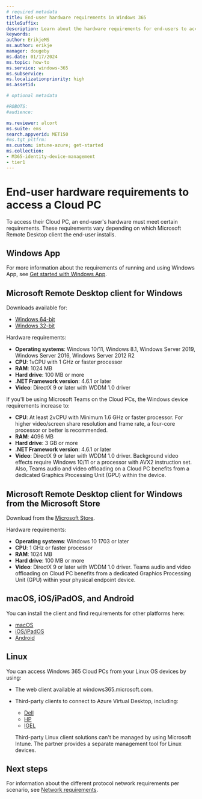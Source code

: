 ```yaml
---
# required metadata
title: End-user hardware requirements in Windows 365
titleSuffix:
description: Learn about the hardware requirements for end-users to access their Cloud PC.
keywords:
author: ErikjeMS  
ms.author: erikje
manager: dougeby
ms.date: 01/17/2024
ms.topic: how-to
ms.service: windows-365
ms.subservice:
ms.localizationpriority: high
ms.assetid: 

# optional metadata

#ROBOTS:
#audience:

ms.reviewer: alcort
ms.suite: ems
search.appverid: MET150
#ms.tgt_pltfrm:
ms.custom: intune-azure; get-started
ms.collection:
- M365-identity-device-management
- tier1
---
```


# End-user hardware requirements to access a Cloud PC

To access their Cloud PC, an end-user's hardware must meet certain requirements. These requirements vary depending on which Microsoft Remote Desktop client the end-user installs.

## Windows App

For more information about the requirements of running and using Windows App, see [Get started with Windows App](/windows-app/get-started-connect-devices-desktops-apps).

## Microsoft Remote Desktop client for Windows

Downloads available for:

- [Windows 64-bit](https://go.microsoft.com/fwlink/?linkid=2068602)
- [Windows 32-bit](https://go.microsoft.com/fwlink/?linkid=2098960)

Hardware requirements:

- **Operating systems**: Windows 10/11, Windows 8.1, Windows Server 2019, Windows Server 2016, Windows Server 2012 R2
- **CPU**: 1vCPU with 1 GHz or faster processor
- **RAM**: 1024 MB
- **Hard drive**: 100 MB or more
- **.NET Framework version**: 4.6.1 or later
- **Video**: DirectX 9 or later with WDDM 1.0 driver

If you'll be using Microsoft Teams on the Cloud PCs, the Windows device requirements increase to:

- **CPU**: At least 2vCPU with Minimum 1.6 GHz or faster processor. For higher video/screen share resolution and frame rate, a four-core processor or better is recommended.
- **RAM**: 4096 MB
- **Hard drive**: 3 GB or more
- **.NET Framework version**: 4.6.1 or later
- **Video**: DirectX 9 or later with WDDM 1.0 driver. Background video effects require Windows 10/11 or a processor with AVX2 instruction set. Also, Teams audio and video offloading on a Cloud PC benefits from a dedicated Graphics Processing Unit (GPU) within the device.

## Microsoft Remote Desktop client for Windows from the Microsoft Store

Download from the [Microsoft Store](https://www.microsoft.com/store/p/microsoft-remote-desktop/9wzdncrfj3ps).

Hardware requirements:

- **Operating systems**: Windows 10 1703 or later
- **CPU**: 1 GHz or faster processor
- **RAM**: 1024 MB
- **Hard drive**: 100 MB or more
- **Video**: DirectX 9 or later with WDDM 1.0 driver. Teams audio and video offloading on Cloud PC benefits from a dedicated Graphics Processing Unit (GPU) within your physical endpoint device.

## macOS, iOS/iPadOS, and Android

You can install the client and find requirements for other platforms here:

- [macOS](https://itunes.apple.com/app/microsoft-remote-desktop/id1295203466?mt=12)
- [iOS/iPadOS](https://aka.ms/rdios)
- [Android](https://play.google.com/store/apps/details?id=com.microsoft.rdc.androidx)

## Linux

You can access Windows 365 Cloud PCs from your Linux OS devices by using:

- The web client available at windows365.microsoft.com.
- Third-party clients to connect to Azure Virtual Desktop, including:
  - [Dell](https://www.dell.com/en-us/lp/dell-thinos)
  - [HP](https://h20195.www2.hp.com/v2/GetDocument.aspx?docname=c07051097)
  - [IGEL](https://www.igel.com/igel-solution-family/)

  Third-party Linux client solutions can't be managed by using Microsoft Intune. The partner provides a separate management tool for Linux devices.

<!-- ########################## -->
## Next steps

For information about the different protocol network requirements per scenario, see [Network requirements](./enterprise/requirements-network.md).